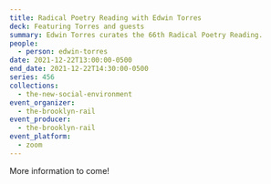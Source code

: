 ```yaml
---
title: Radical Poetry Reading with Edwin Torres
deck: Featuring Torres and guests
summary: Edwin Torres curates the 66th Radical Poetry Reading.
people:
  - person: edwin-torres
date: 2021-12-22T13:00:00-0500
end_date: 2021-12-22T14:30:00-0500
series: 456
collections:
  - the-new-social-environment
event_organizer:
  - the-brooklyn-rail
event_producer:
  - the-brooklyn-rail
event_platform:
  - zoom
---
```

More information to come!
